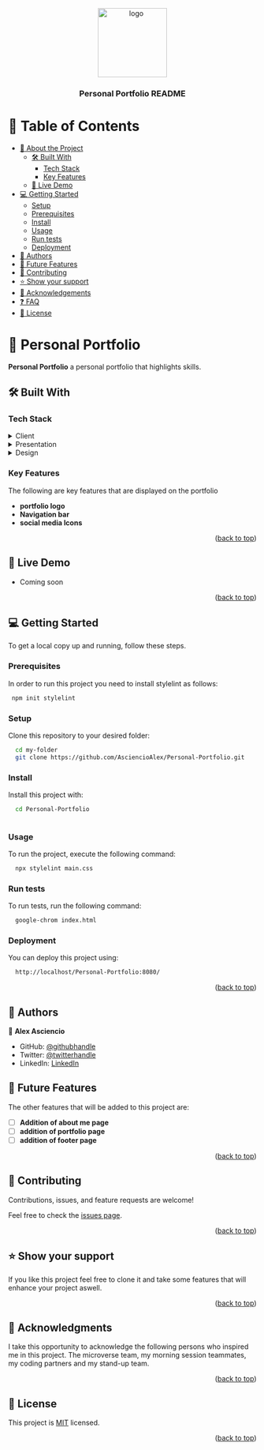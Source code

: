 
<div align="center">
 
  <img src="#" alt="logo" width="140"  height="auto" />
  <br/>

  <h3><b>Personal Portfolio README</b></h3>

</div>


# 📗 Table of Contents

- [📖 About the Project](#about-project)
  - [🛠 Built With](#built-with)
    - [Tech Stack](#tech-stack)
    - [Key Features](#key-features)
  - [🚀 Live Demo](#live-demo)
- [💻 Getting Started](#getting-started)
  - [Setup](#setup)
  - [Prerequisites](#prerequisites)
  - [Install](#install)
  - [Usage](#usage)
  - [Run tests](#run-tests)
  - [Deployment](#deployment)
- [👥 Authors](#authors)
- [🔭 Future Features](#future-features)
- [🤝 Contributing](#contributing)
- [⭐️ Show your support](#support)
- [🙏 Acknowledgements](#acknowledgements)
- [❓ FAQ ](#faq)
- [📝 License](#license)




# 📖 Personal Portfolio <a name="about-project"></a>

 **Personal Portfolio** a personal portfolio that highlights skills.


## 🛠 Built With <a name="built-with"></a>

### Tech Stack <a name="tech-stack"></a>
<details>
  <summary>Client</summary>
  <ul>
    <li><a href="https://www.w3schools.com/html">HTML</a></li>
  </ul>
</details>

<details>
  <summary>Presentation</summary>
  <ul>
    <li><a href="https://www.w3schools.com/css/">CSS</a></li>
  </ul>
</details>

<details>
<summary>Design</summary>
  <ul>
    <li><a href="https://www.figma.com/files/recent?fuid=1246186345363993295">Figma</a></li>
  </ul>
</details>

### Key Features <a name="key-features"></a>

 The following are key features that are displayed on the portfolio

- **portfolio logo**
- **Navigation bar**
- **social media Icons** 

<p align="right">(<a href="#readme-top">back to top</a>)</p>

## 🚀 Live Demo <a name="live-demo"></a>

- Coming soon

<p align="right">(<a href="#readme-top">back to top</a>)</p>

## 💻 Getting Started <a name="getting-started"></a>

To get a local copy up and running, follow these steps.

### Prerequisites

In order to run this project you need to install stylelint as follows:


```sh
 npm init stylelint
```

### Setup

Clone this repository to your desired folder:

```sh
  cd my-folder
  git clone https://github.com/AsciencioAlex/Personal-Portfolio.git
```

### Install

Install this project with:


```sh
  cd Personal-Portfolio
  
```
### Usage

To run the project, execute the following command:

```sh
  npx stylelint main.css
```

### Run tests

To run tests, run the following command:

```sh
  google-chrom index.html
```
### Deployment

You can deploy this project using:

```sh
  http://localhost/Personal-Portfolio:8080/
```

<p align="right">(<a href="#readme-top">back to top</a>)</p>


## 👥 Authors <a name="authors"></a>

👤 **Alex Asciencio**
- GitHub: [@githubhandle](https://github.com/Asciencioalex)
- Twitter: [@twitterhandle](https://twitter.com/@Codenetech)
- LinkedIn: [LinkedIn](https://linkedin.com/alex-asciencio-413612b9/)

## 🔭 Future Features <a name="future-features"></a>

The other features that will be added to this project are:

- [ ] **Addition of about me page**
- [ ] **addition of portfolio page**
- [ ] **addition of footer page**

<p align="right">(<a href="#readme-top">back to top</a>)</p>

## 🤝 Contributing <a name="contributing"></a>

Contributions, issues, and feature requests are welcome!

Feel free to check the [issues page](../../issues/).

<p align="right">(<a href="#readme-top">back to top</a>)</p>

## ⭐️ Show your support <a name="support"></a>

If you like this project feel free to clone it and take some features that will enhance your project aswell.

<p align="right">(<a href="#readme-top">back to top</a>)</p>

## 🙏 Acknowledgments <a name="acknowledgements"></a>
 I take this opportunity to acknowledge the following persons who inspired  me in this project.  The microverse team, my morning session teammates, my coding partners and my stand-up team.


<p align="right">(<a href="#readme-top">back to top</a>)</p>


## 📝 License <a name="license"></a>

This project is [MIT](./LICENSE) licensed.
<p align="right">(<a href="#readme-top">back to top</a>)</p>




